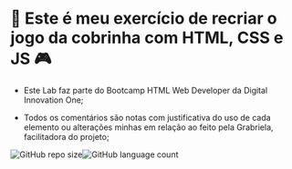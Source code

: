 #  :snake: Este é meu exercício de recriar o jogo da cobrinha com HTML, CSS e JS :video_game:



- Este Lab faz parte do Bootcamp HTML Web Developer da Digital Innovation One;

- Todos os comentários são notas com justificativa do uso de cada elemento ou alterações minhas em relação ao feito pela Grabriela, facilitadora do  projeto;

  

![GitHub repo size](https://img.shields.io/github/repo-size/lilitbandeira/README-template?style=for-the-badge)![GitHub language count](https://img.shields.io/github/languages/count/lilitbandeira/README-template?style=for-the-badge)